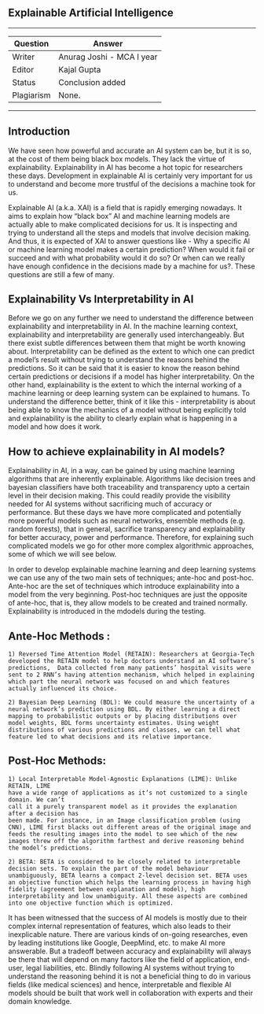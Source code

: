 ## Explainable Artificial Intelligence


---

| Question   | Answer                                                            |
| ---------- | ----------------------------------------------------------------- |
| Writer     | Anurag Joshi - MCA I year                                      |
| Editor     | Kajal Gupta                                                       |
| Status     | Conclusion added                                                             |
| Plagiarism| None. | [Report](./plag-reports/plag-explainableAI.pdf)
                                          

---

## Introduction

We have seen how powerful and accurate an AI system can be, but it is so, at the cost of them being black box models. They lack the virtue of explainability. Explainability in AI has become a hot topic for researchers these days. Development in explainable AI is certainly very important for us to understand and become more trustful of the decisions a machine took for us.

Explainable AI (a.k.a. XAI) is a field that is rapidly emerging nowadays. It aims to explain how “black box” AI and machine learning models are actually able to make complicated decisions for us. It is inspecting and trying to understand all the steps and models that involve decision making. And thus, it is expected of XAI to answer questions like - Why a specific AI or machine learning model makes a certain prediction? When would it fail or succeed and with what probability would it do so? Or when can we really have enough confidence in the decisions made by a machine for us?. These questions are still a few of many.

## Explainability Vs Interpretability in AI

Before we go on any further we need to understand the difference between explainability and interpretability in AI.
In the machine learning context, explainability and interpretability are generally used interchangeably. But there exist subtle differences between them that might be worth knowing about.
Interpretability can be defined as the extent to which one can predict a model’s result without trying to understand the reasons behind the predictions. So it can be said that it is easier to know the reason behind certain predictions or decisions if a model has higher interpretability. On the other hand, explainability is the extent to which the internal working of a machine learning or deep learning system can be explained to humans.
To understand the difference better, think of it like this - interpretability is about being able to know the mechanics of a model without being explicitly told and explainability is the ability to clearly explain what is happening in a model and how does it work. 

## How to achieve explainability in AI models?

Explainability in AI, in a way, can be gained by using machine learning algorithms that are inherently explainable. Algorithms like decision trees and bayesian classifiers have both traceability and transparency upto a certain level in their decision making. This could readily provide the visibility needed for AI systems without sacrificing much of accuracy or performance. But these days we have more complicated and potentially more powerful models such as neural networks, ensemble methods (e.g. random forests), that in general, sacrifice transparency and explainability for better accuracy, power and performance. Therefore, for explaining such complicated models we go for other more complex algorithmic approaches, some of which we will see below.

In order to develop explainable machine learning and deep learning systems we can use any of the two main sets of techniques; ante-hoc and post-hoc. Ante-hoc are the set of techniques which introduce explainability into a model from the very beginning. Post-hoc techniques are just the opposite of ante-hoc, that is, they allow models to be created and trained normally. Explainability is introduced in the mdodels during the testing.

## Ante-Hoc Methods : 

    1) Reversed Time Attention Model (RETAIN): Researchers at Georgia-Tech developed the RETAIN model to help doctors understand an AI software’s predictions,  Data collected from many patients’ hospital visits were sent to 2 RNN’s having attention mechanism, which helped in explaining which part the neural network was focused on and which features actually influenced its choice.

    2) Bayesian Deep Learning (BDL): We could measure the uncertainty of a neural network’s prediction using BDL. By either learning a direct mapping to probabilistic outputs or by placing distributions over model weights, BDL forms uncertainty estimates. Using weight distributions of various predictions and classes, we can tell what feature led to what decisions and its relative importance.

## Post-Hoc Methods:

    1) Local Interpretable Model-Agnostic Explanations (LIME): Unlike RETAIN, LIME
    have a wide range of applications as it’s not customized to a single domain. We can’t
    call it a purely transparent model as it provides the explanation after a decision has
    been made. For instance, in an Image classification problem (using CNN), LIME first blacks out different areas of the original image and feeds the resulting images into the model to see which of the new images threw off the algorithm farthest and derive reasoning behind the model’s predictions.

    2) BETA: BETA is considered to be closely related to interpretable decision sets. To explain the part of the model behaviour unambiguously, BETA learns a compact 2-level decision set. BETA uses an objective function which helps the learning process in having high fidelity (agreement between explanation and model), high interpretability and low unambiguity. All these aspects are combined into one objective function which is optimized.


It has been witnessed that the success of AI models is mostly due to their complex internal representation of features, which also leads to their inexplicable nature. There are various kinds of on-going researches, even by leading institutions like Google, DeepMind, etc. to make AI more answerable. But a tradeoff between accuracy and explainability will always be there that will depend on many factors like the field of application, end-user, legal liabilities, etc. Blindly following AI systems without trying to understand the reasoning behind it is not a beneficial thing to do in various fields (like medical sciences) and hence, interpretable and flexible AI models should be built that work well in collaboration with experts and their domain knowledge.
